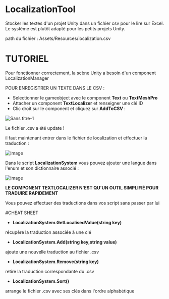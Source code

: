 # LocalizationTool

Stocker les textes d'un projet Unity dans un fichier csv pour le lire sur Excel.
Le système est plutôt adapté pour les petits projets Unity.

path du fichier : Assets/Resources/localization.csv

# TUTORIEL

Pour fonctionner correctement, la scène Unity a besoin d'un component LocalizationManager

POUR ENREGISTRER UN TEXTE DANS LE CSV :
* Selectionner le gameobject avec le component __Text__ ou __TextMeshPro__
* Attacher un component __TextLocalizer__ et renseigner une clé ID
* Clic droit sur le component et cliquez sur __AddToCSV__ :

![Sans titre-1](https://user-images.githubusercontent.com/55829314/162481878-4b0e2928-51d7-4d7e-a54e-879868385749.jpg)

Le fichier .csv a été update !

il faut maintenant entrer dans le fichier de localization et effectuer la traduction :

![image](https://user-images.githubusercontent.com/55829314/178805191-dcb4c79a-0622-4c7e-933b-c2d241faa5d4.png)


Dans le script __LocalizationSystem__ vous pouvez ajouter une langue dans l'enum et son dictionnaire associé :

![image](https://user-images.githubusercontent.com/55829314/178803207-8c52d3e9-2e17-4884-8fbe-45035f4ed47d.png)


__LE COMPONENT TEXTLOCALIZER N'EST QU'UN OUTIL SIMPLIFIÉ POUR TRADUIRE RAPIDEMENT__

Vous pouvez effectuer des traductions dans vos script sans passer par lui

#CHEAT SHEET

* __LocalizationSystem.GetLocalisedValue(string key)__

récupère la traduction associée à une clé

* __LocalizationSystem.Add(string key,string value)__

ajoute une nouvelle traduction au fichier .csv

* __LocalizationSystem.Remove(string key)__

retire la traduction correspondante du .csv

* __LocalizationSystem.Sort()__

arrange le fichier .csv avec ses clés dans l'ordre alphabétique
